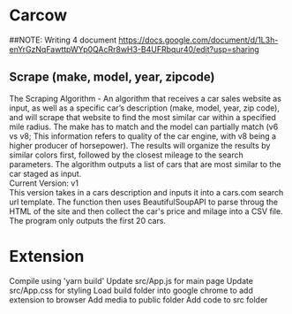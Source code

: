 # Carcow

##NOTE: Writing 4 document https://docs.google.com/document/d/1L3h-enYrGzNqFawttpWYp0QAcRr8wH3-B4UFRbqur40/edit?usp=sharing

## Scrape (make, model, year, zipcode)
The Scraping Algorithm - An algorithm that receives a car sales website as input, as well as a specific car’s description (make, model, year, zip code), and will scrape that website to find the most similar car within a specified mile radius. The make has to match and the model can partially match (v6 vs v8; This information refers to quality of the car engine, with v8 being a higher producer of horsepower). The results will organize the results by similar colors first, followed by the  closest mileage to the search parameters. The algorithm outputs a list of cars that are most similar to the car staged as input.
</br>Current Version: v1
 </br>  This version takes in a cars description and inputs it into a cars.com search url template. The function then uses BeautifulSoupAPI to parse throug the HTML of the site and then collect the car's price and milage into a CSV file. The program only outputs the first 20 cars.

# Extension
Compile using 'yarn build'
Update src/App.js for main page
Update src/App.css for styling
Load build folder into google chrome to add extension to browser
Add media to public folder
Add code to src folder
